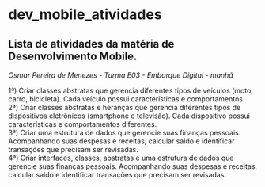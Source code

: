 # dev_mobile_atividades
## **Lista de atividades da matéria de Desenvolvimento Mobile.** <br>
*Osmar Pereira de Menezes       -       Turma E03 - Embarque Digital - manhã*

1ª) Criar classes abstratas que gerencia diferentes tipos de veículos (moto, carro, bicicleta). Cada veículo possui características e comportamentos.<br>
2ª) Criar classes abstratas e heranças que gerencia diferentes tipos de dispositivos eletrônicos (smartphone e televisão). Cada dispositivo possui características e comportamentos diferentes.<br>
3ª) Criar uma estrutura de dados que gerencie suas finanças pessoais. Acompanhando suas despesas e receitas, calcular saldo e identificar transações que precisam ser revisadas.<br>
4ª) Criar interfaces, classes, abstratas e uma estrutura de dados que gerencie suas finanças pessoais. Acompanhando suas despesas e receitas, calcular saldo e identificar transações que precisam ser revisadas.<br>
